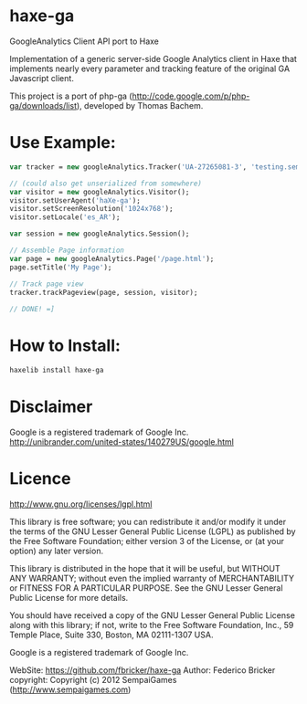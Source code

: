 haxe-ga
=======

GoogleAnalytics Client API port to Haxe

Implementation of a generic server-side Google Analytics client in Haxe that implements nearly every parameter and tracking feature of the original GA Javascript client.

This project is a port of php-ga (http://code.google.com/p/php-ga/downloads/list), developed by Thomas Bachem.

Use Example:
=======

```haxe
var tracker = new googleAnalytics.Tracker('UA-27265081-3', 'testing.sempaigames.com');

// (could also get unserialized from somewhere)
var visitor = new googleAnalytics.Visitor();
visitor.setUserAgent('haXe-ga');
visitor.setScreenResolution('1024x768');
visitor.setLocale('es_AR');

var session = new googleAnalytics.Session();

// Assemble Page information
var page = new googleAnalytics.Page('/page.html');
page.setTitle('My Page');

// Track page view
tracker.trackPageview(page, session, visitor);
	
// DONE! =]
```

How to Install:
=======

```bash
haxelib install haxe-ga
```

Disclaimer
=======

Google is a registered trademark of Google Inc.
http://unibrander.com/united-states/140279US/google.html

Licence
=======
http://www.gnu.org/licenses/lgpl.html

This library is free software; you can redistribute it and/or
modify it under the terms of the GNU Lesser General Public
License (LGPL) as published by the Free Software Foundation; either
version 3 of the License, or (at your option) any later version.
  
This library is distributed in the hope that it will be useful,
but WITHOUT ANY WARRANTY; without even the implied warranty of
MERCHANTABILITY or FITNESS FOR A PARTICULAR PURPOSE. See the GNU
Lesser General Public License for more details.
  
You should have received a copy of the GNU Lesser General Public
License along with this library; if not, write to the Free Software
Foundation, Inc., 59 Temple Place, Suite 330, Boston, MA 02111-1307 USA.
  
Google is a registered trademark of Google Inc.


  WebSite: https://github.com/fbricker/haxe-ga
   Author: Federico Bricker
copyright: Copyright (c) 2012 SempaiGames (http://www.sempaigames.com)
